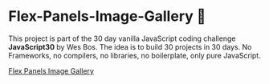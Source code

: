 # Flex-Panels-Image-Gallery :city_sunrise:

This project is part of the 30 day vanilla JavaScript coding challenge **JavaScript30** by Wes Bos.
The idea is to build 30 projects in 30 days. No Frameworks, no compilers, no libraries, no boilerplate, only pure JavaScript.

[Flex Panels Image Gallery](https://rofrtd.github.io/flex-panels-image-gallery/) 